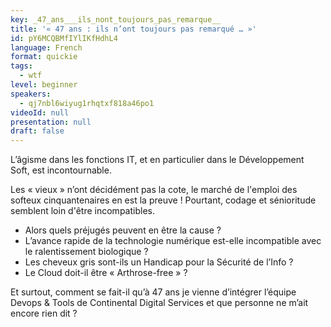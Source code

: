 ```yaml
---
key: _47_ans___ils_nont_toujours_pas_remarque__
title: '« 47 ans : ils n’ont toujours pas remarqué … »'
id: pY6MCQBMfIYlIKfHdhL4
language: French
format: quickie
tags:
  - wtf
level: beginner
speakers:
  - qj7nbl6wiyug1rhqtxf818a46po1
videoId: null
presentation: null
draft: false
---
```

L’âgisme dans les fonctions IT, et en particulier dans le Développement Soft, est incontournable.

Les « vieux » n’ont décidément pas la cote, le marché de l'emploi des softeux cinquantenaires en est la preuve !
Pourtant, codage et sénioritude semblent loin d'être incompatibles.

- Alors quels préjugés peuvent en être la cause ?
- L’avance rapide de la technologie numérique est-elle incompatible avec le ralentissement biologique ?
- Les cheveux gris sont-ils un Handicap pour la Sécurité de l’Info ?
- Le Cloud doit-il être « Arthrose-free » ?

Et surtout, comment se fait-il qu’à 47 ans je vienne d’intégrer l’équipe Devops & Tools de Continental Digital Services et que personne ne m’ait encore rien dit ?